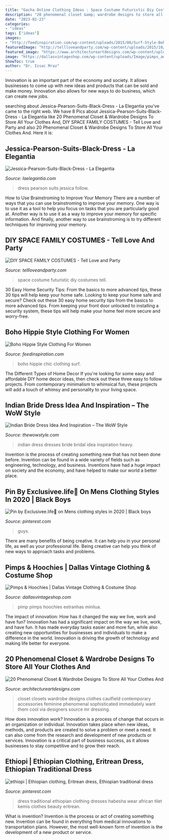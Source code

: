 ```yaml
---
title: "Gacha Online Clothing Ideas : Space Costume Futuristic Diy Costumes Tell"
description: "20 phenomenal closet &amp; wardrobe designs to store all your clothes and"
date: "2023-02-23"
categories:
- "ideas"
tags: ["ideas"]
images:
- "http://feedinspiration.com/wp-content/uploads/2015/06/Surf-Style-Boho-Chic-Fashion.jpg"
featuredImage: "http://tellloveandparty.com/wp-content/uploads/2015/10/Family-futuristic-costume-Tell-love-and-Party.jpg"
featured_image: "https://www.architectureartdesigns.com/wp-content/uploads/2015/04/20-Phenomenal-Closet-Wardrobe-Designs-To-Store-All-Your-Clothes-And-Accessories-In-14-630x968.jpg"
image: "https://dallasvintageshop.com/wp-content/uploads/Image/pimps_and_hoochies/pimp_dude.jpg"
ShowToc: true
author: "Dr. Issac Mraz"
---
```



Innovation is an important part of the economy and society. It allows businesses to come up with new ideas and products that can be sold and make money. Innovation also allows for new ways to do business, which can create new jobs.

	

		
searching about Jessica-Pearson-Suits-Black-Dress - La Elegantia you've came to the right web. We have 8 Pics about Jessica-Pearson-Suits-Black-Dress - La Elegantia like 20 Phenomenal Closet &amp; Wardrobe Designs To Store All Your Clothes And, DIY SPACE FAMILY COSTUMES - Tell Love and Party and also 20 Phenomenal Closet &amp; Wardrobe Designs To Store All Your Clothes And. Here it is:
		
    
## Jessica-Pearson-Suits-Black-Dress - La Elegantia

<img loading=lazy src="https://laelegantia.com/wp-content/uploads/2016/02/jessica-pearson-suits-black-dress.jpg" onerror="this.onerror=null;this.src='https://tse4.mm.bing.net/th?id=OIP.q4v-HAw2ichR41ms6IZbtAHaLH&amp;pid=15.1';" alt="Jessica-Pearson-Suits-Black-Dress - La Elegantia">

_Source: laelegantia.com_

>dress pearson suits jessica follow. 

	

How to Use Brainstroming to Improve Your Memory
There are a number of ways that you can use brainstroming to improve your memory. One way is to use it as a tool to help you focus on tasks that you are particularly good at. Another way is to use it as a way to improve your memory for specific information. And finally, another way to use brainstroming is to try different techniques for improving your memory.

    
## DIY SPACE FAMILY COSTUMES - Tell Love And Party

<img loading=lazy src="http://tellloveandparty.com/wp-content/uploads/2015/10/Family-futuristic-costume-Tell-love-and-Party.jpg" onerror="this.onerror=null;this.src='https://tse4.mm.bing.net/th?id=OIP.xJ-hfe25Dz0voMJ-kbmWhQHaLH&amp;pid=15.1';" alt="DIY SPACE FAMILY COSTUMES - Tell Love and Party">

_Source: tellloveandparty.com_

>space costume futuristic diy costumes tell. 

	

30 Easy Home Security Tips: From the basics to more advanced tips, these 30 tips will help keep your home safe.
Looking to keep your home safe and secure? Check out these 30 easy home security tips from the basics to more advanced tips. From keeping your front door unlocked to installing a security system, these tips will help make your home feel more secure and worry-free.

    
## Boho Hippie Style Clothing For Women

<img loading=lazy src="http://feedinspiration.com/wp-content/uploads/2015/06/Surf-Style-Boho-Chic-Fashion.jpg" onerror="this.onerror=null;this.src='https://tse2.mm.bing.net/th?id=OIP._XwMhG_R1Ks-DpNs-SEFVAHaLH&amp;pid=15.1';" alt="Boho Hippie Style Clothing For Women">

_Source: feedinspiration.com_

>boho hippie chic clothing surf. 

	

The Different Types of Home Decor
If you're looking for some easy and affordable DIY home decor ideas, then check out these three easy to follow projects. From contemporary minimalism to whimsical fun, these projects will add a touch of whimsy and personality to your living space.

    
## Indian Bride Dress Idea And Inspiration – The WoW Style

<img loading=lazy src="http://thewowstyle.com/wp-content/uploads/2014/11/Fashion-and-Wedding.jpg" onerror="this.onerror=null;this.src='https://tse3.mm.bing.net/th?id=OIP.2viVJa8iaRzxGk_VW-3mcQHaKL&amp;pid=15.1';" alt="Indian Bride Dress Idea And Inspiration – The WoW Style">

_Source: thewowstyle.com_

>indian dress dresses bride bridal idea inspiration heavy. 

	

Invention is the process of creating something new that has not been done before. Invention can be found in a wide variety of fields such as engineering, technology, and business. Inventions have had a huge impact on society and the economy, and have helped to make our world a better place.

    
## Pin By Exclusivee.life🤩 On Mens Clothing Styles In 2020 | Black Boys

<img loading=lazy src="https://i.pinimg.com/736x/76/75/37/7675370d93a1ae47006573615398cbaa.jpg" onerror="this.onerror=null;this.src='https://tse3.mm.bing.net/th?id=OIP.gGfefOcSW9m7P3wGLznQ0gHaIk&amp;pid=15.1';" alt="Pin by Exclusivee.life🤩 on Mens clothing styles in 2020 | Black boys">

_Source: pinterest.com_

>guys. 

	

There are many benefits of being creative. It can help you in your personal life, as well as your professional life. Being creative can help you think of new ways to approach tasks and problems.

    
## Pimps &amp; Hoochies | Dallas Vintage Clothing &amp; Costume Shop

<img loading=lazy src="https://dallasvintageshop.com/wp-content/uploads/Image/pimps_and_hoochies/pimp_dude.jpg" onerror="this.onerror=null;this.src='https://tse2.mm.bing.net/th?id=OIP.ucrqP5pcFGnXE9c__creqQHaL6&amp;pid=15.1';" alt="Pimps &amp; Hoochies | Dallas Vintage Clothing &amp; Costume Shop">

_Source: dallasvintageshop.com_

>pimp pimps hoochies estranhas minilua. 

	

The impact of innovation: How has it changed the way we live, work and have fun?
Innovation has had a significant impact on the way we live, work, and have fun. It has made everyday tasks easier and more fun, while also creating new opportunities for businesses and individuals to make a difference in the world. Innovation is driving the growth of technology and making life better for everyone.

    
## 20 Phenomenal Closet &amp; Wardrobe Designs To Store All Your Clothes And

<img loading=lazy src="https://www.architectureartdesigns.com/wp-content/uploads/2015/04/20-Phenomenal-Closet-Wardrobe-Designs-To-Store-All-Your-Clothes-And-Accessories-In-14-630x968.jpg" onerror="this.onerror=null;this.src='https://tse3.mm.bing.net/th?id=OIP.k3X9sW7veyJZu1fqtIhLLAHaLY&amp;pid=15.1';" alt="20 Phenomenal Closet &amp; Wardrobe Designs To Store All Your Clothes And">

_Source: architectureartdesigns.com_

>closet closets wardrobe designs clothes caulfield contemporary accessories feminine phenomenal sophisticated immediately want them cool via designers source mr dressing. 

	

How does innovation work?
Innovation is a process of change that occurs in an organization or individual. Innovation takes place when new ideas, methods, and products are created to solve a problem or meet a need. It can also come from the research and development of new products or services. Innovation is a critical part of business success, as it allows businesses to stay competitive and to grow their reach.

    
## Ethiopi | Ethiopian Clothing, Eritrean Dress, Ethiopian Traditional Dress

<img loading=lazy src="https://i.pinimg.com/736x/11/0b/6a/110b6a31f39db1939d33d1fcdc245f6d.jpg" onerror="this.onerror=null;this.src='https://tse2.mm.bing.net/th?id=OIP.UE7yEWCV0_p8sPmzOpgMeQHaKR&amp;pid=15.1';" alt="ethiopi | Ethiopian clothing, Eritrean dress, Ethiopian traditional dress">

_Source: pinterest.com_

>dress traditional ethiopian clothing dresses habesha wear african tilet kemis clothes beauty eritrean. 

	

What is invention?
Invention is the process or act of creating something new. Invention can be found in everything from medical innovations to transportation plans. However, the most well-known form of invention is the development of a new product or service.

